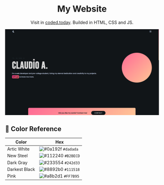 <h1 align="center">
    My Website
</h1>
<p align="center">
  Visit in <a href="https://coded.today">coded.today</a>. Builded in HTML, CSS and JS.
</p>

![demo](./src/website_image.png)

## 🎨 Color Reference

| Color          | Hex                                                                |
| -------------- | ------------------------------------------------------------------ |
| Artic White           | ![#0a192f](https://via.placeholder.com/10/dadada?text=+) `#dadada` |
| New Steel     | ![#112240](https://via.placeholder.com/10/B2BECD?text=+) `#B2BECD` |
| Dark Gray  | ![#233554](https://via.placeholder.com/10/242d33?text=+) `#242d33` |
| Darkest Black          | ![#8892b0](https://via.placeholder.com/10/111518?text=+) `#111518` |
| Pink   | ![#a8b2d1](https://via.placeholder.com/10/FF7B95?text=+) `#FF7B95` |